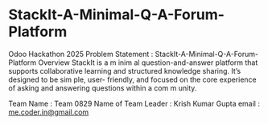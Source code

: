 # StackIt-A-Minimal-Q-A-Forum-Platform
Odoo Hackathon 2025 
Problem Statement : StackIt-A-Minimal-Q-A-Forum-Platform
Overview
StackIt is a m inim al question-and-answer platform that supports collaborative
learning and structured knowledge sharing. It’s designed to be sim ple, user- friendly,
and focused on the core experience of asking and answering questions within a
com m unity.


Team Name : 	Team 0829
Name of Team Leader : Krish Kumar Gupta
email : me.coder.in@gmail.com
